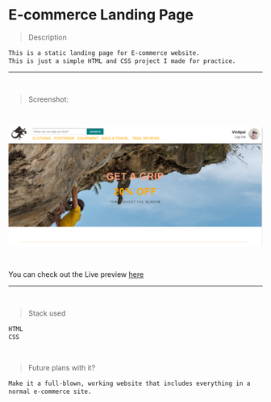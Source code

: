 # E-commerce Landing Page

> Description

    This is a static landing page for E-commerce website.
    This is just a simple HTML and CSS project I made for practice.

---

<br>

> Screenshot:

<br>

![site preview](./preview.png)

<br>

You can check out the Live preview [here](https://vinitpal.github.io/E-commerce-landing-page/)

---

<br>

> Stack used

    HTML
    CSS

<br>

> Future plans with it?

    Make it a full-blown, working website that includes everything in a normal e-commerce site.
